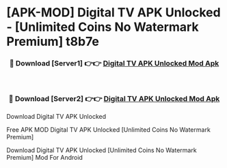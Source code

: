 # [APK-MOD] Digital TV APK Unlocked - [Unlimited Coins No Watermark Premium] t8b7e



<div align="center">
<h3>🔴 Download [Server1] 👉👉 <a href="https://momento.my/?title=Digital_TV_APK_Unlocked">Digital TV APK Unlocked Mod Apk</a></h3><br>

<h3>🔴 Download [Server2] 👉👉 <a href="https://momento.my/?title=Digital_TV_APK_Unlocked">Digital TV APK Unlocked Mod Apk</a></h3>
</div>



Download Digital TV APK Unlocked 

Free APK MOD Digital TV APK Unlocked [Unlimited Coins No Watermark Premium]

Download Digital TV APK Unlocked [Unlimited Coins No Watermark Premium] Mod For Android
